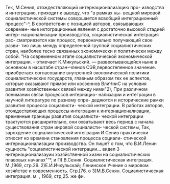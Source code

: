Тек, М.Сения, отождествляющий интернационализацию про-
изводства и интеграцию, приходит к выводу, что "в рамках ны-
вещной мировой социалистической системы соворшается всвобщий
интеграционный процесс"-^,
В соответствии с позицией авторов, связывающих современ-
ные иктограционные явления с достаточно высокой стадией интер-
национализации производства, социалистическая интеграция рас-
сматривзется как процесс, первоначально получающий свое разви-
тио лишь между определенной группой социалистических стран,
наиболее тесно связанных экономически и политически между
собой. "На современном этапе социалистической экономической
интеграции. - отмечает К.Микульский. — развеотывающейся ныне
в основном в насштабе стран-членов СЭВ,первостепенное значение.
приобретаех согласование внутренней экономической политики
социалистических государств, главным образом тех ее аспектов,
которые оказывают прямое или косзеннов ВлиЧниС на условия
развития хозяйственных связей между ними"2),
При различном понимании связи процессов интернацио-
нализации и интеграции в научной литературе по разному опре-
дедяются и исторические рамки развития процесса социалисти-
ческой интеграции.
В работах авторов, отождествляющих процессы интеграции к
интернационализации, временные границы развития социалисти-
ческой интеграции трактуются расширительно, они охватывают
весь период с начала существования стран иировой социалисти-
ческой системы,
Так, зарохдение социалистической интеграции И.Сенив
практически относит ко времени становления процесса социали-
стической интернационализации производства. Он пише? о том,
что В.И.Ленин сущность "социалистической интеграции... видел
3 нитернационализауии хозяйственной хизни на социалистических
плавовых началах"“°,
и
П).В.Сения. Социалистическая интеграция. М.,1969, стр.29.
2)Е.И.Ичкульскай; Ленинское Учение о мировом хозяйстве и
современность. Стр.[76. о
З)М.В.Сенян. Социалистическая интеграция. м. , 1969, стр,25.
же
фи.

